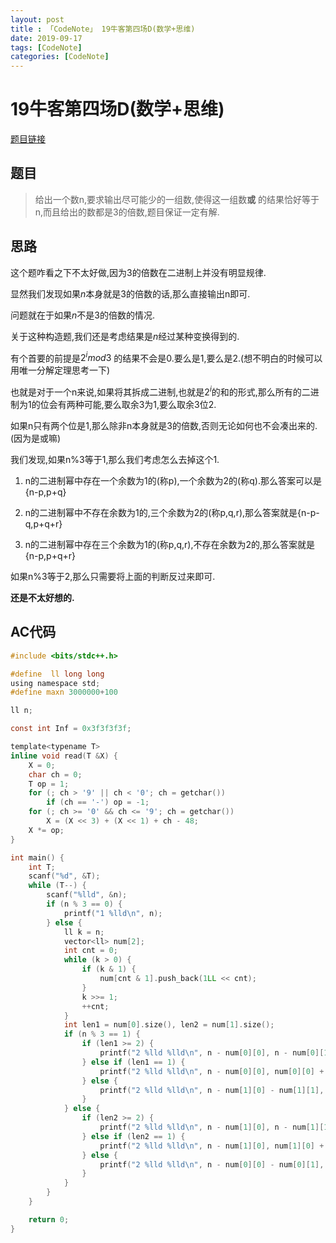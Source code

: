 ```yaml
---
layout: post
title : 「CodeNote」 19牛客第四场D(数学+思维)
date: 2019-09-17
tags: [CodeNote]
categories: [CodeNote]
---
```

# 19牛客第四场D(数学+思维)

[题目链接](https://ac.nowcoder.com/acm/contest/884/D)

## 题目

> 给出一个数n,要求输出尽可能少的一组数,使得这一组数**或** 的结果恰好等于n,而且给出的数都是3的倍数,题目保证一定有解.

## 思路

这个题咋看之下不太好做,因为3的倍数在二进制上并没有明显规律.

显然我们发现如果$n$本身就是3的倍数的话,那么直接输出n即可.

问题就在于如果$n$不是3的倍数的情况.

关于这种构造题,我们还是考虑结果是$n$经过某种变换得到的.

有个首要的前提是$2^imod3$ 的结果不会是0.要么是1,要么是2.(想不明白的时候可以用唯一分解定理思考一下)  

也就是对于一个n来说,如果将其拆成二进制,也就是$2^i$的和的形式,那么所有的二进制为1的位会有两种可能,要么取余3为1,要么取余3位2.

如果n只有两个位是1,那么除非n本身就是3的倍数,否则无论如何也不会凑出来的.(因为是或嘛)

我们发现,如果n%3等于1,那么我们考虑怎么去掉这个1.

1. n的二进制幂中存在一个余数为1的(称p),一个余数为2的(称q).那么答案可以是{n-p,p+q}

2. n的二进制幂中不存在余数为1的,三个余数为2的(称p,q,r),那么答案就是{n-p-q,p+q+r}
3. n的二进制幂中存在三个余数为1的(称p,q,r),不存在余数为2的,那么答案就是{n-p,p+q+r}

如果n%3等于2,那么只需要将上面的判断反过来即可.

**还是不太好想的.**

## AC代码

```c
#include <bits/stdc++.h>

#define  ll long long
using namespace std;
#define maxn 3000000+100

ll n;

const int Inf = 0x3f3f3f3f;

template<typename T>
inline void read(T &X) {
    X = 0;
    char ch = 0;
    T op = 1;
    for (; ch > '9' || ch < '0'; ch = getchar())
        if (ch == '-') op = -1;
    for (; ch >= '0' && ch <= '9'; ch = getchar())
        X = (X << 3) + (X << 1) + ch - 48;
    X *= op;
}

int main() {
    int T;
    scanf("%d", &T);
    while (T--) {
        scanf("%lld", &n);
        if (n % 3 == 0) {
            printf("1 %lld\n", n);
        } else {
            ll k = n;
            vector<ll> num[2];
            int cnt = 0;
            while (k > 0) {
                if (k & 1) {
                    num[cnt & 1].push_back(1LL << cnt);
                }
                k >>= 1;
                ++cnt;
            }
            int len1 = num[0].size(), len2 = num[1].size();
            if (n % 3 == 1) {
                if (len1 >= 2) {
                    printf("2 %lld %lld\n", n - num[0][0], n - num[0][1]);
                } else if (len1 == 1) {
                    printf("2 %lld %lld\n", n - num[0][0], num[0][0] + num[1][0]);
                } else {
                    printf("2 %lld %lld\n", n - num[1][0] - num[1][1], num[1][0] + num[1][1] + num[1][2]);
                }
            } else {
                if (len2 >= 2) {
                    printf("2 %lld %lld\n", n - num[1][0], n - num[1][1]);
                } else if (len2 == 1) {
                    printf("2 %lld %lld\n", n - num[1][0], num[1][0] + num[0][0]);
                } else {
                    printf("2 %lld %lld\n", n - num[0][0] - num[0][1], num[0][0] + num[0][1] + num[0][2]);
                }
            }
        }
    }

    return 0;
}
```

